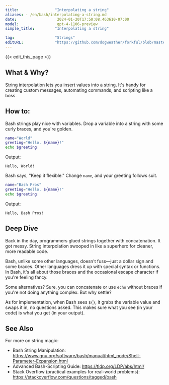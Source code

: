 ```yaml
---
title:                "Interpolating a string"
aliases: - /en/bash/interpolating-a-string.md
date:                  2024-01-20T17:50:08.463610-07:00
model:                 gpt-4-1106-preview
simple_title:         "Interpolating a string"

tag:                  "Strings"
editURL:              "https://github.com/dogweather/forkful/blob/master/content/en/bash/interpolating-a-string.md"
---
```


{{< edit_this_page >}}

## What & Why?
String interpolation lets you insert values into a string. It's handy for creating custom messages, automating commands, and scripting like a boss.

## How to:
Bash strings play nice with variables. Drop a variable into a string with some curly braces, and you're golden.

```Bash
name="World"
greeting="Hello, ${name}!"
echo $greeting
```

Output:
```
Hello, World!
```

Bash says, "Keep it flexible." Change `name`, and your greeting follows suit.

```Bash
name="Bash Pros"
greeting="Hello, ${name}!"
echo $greeting
```

Output:
```
Hello, Bash Pros!
```

## Deep Dive
Back in the day, programmers glued strings together with concatenation. It got messy. String interpolation swooped in like a superhero for cleaner, more readable code.

Bash, unlike some other languages, doesn't fuss—just a dollar sign and some braces. Other languages dress it up with special syntax or functions. In Bash, it's all about those braces and the occasional escape character if you're feeling fancy.

Some alternatives? Sure, you can concatenate or use `echo` without braces if you're not doing anything complex. But why settle?

As for implementation, when Bash sees `${}`, it grabs the variable value and swaps it in, no questions asked. This makes sure what you see (in your code) is what you get (in your output).

## See Also
For more on string magic:

- Bash String Manipulation: https://www.gnu.org/software/bash/manual/html_node/Shell-Parameter-Expansion.html
- Advanced Bash-Scripting Guide: https://tldp.org/LDP/abs/html/
- Stack Overflow (practical examples for real-world problems): https://stackoverflow.com/questions/tagged/bash
